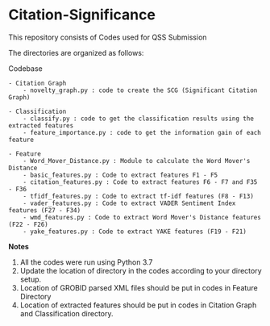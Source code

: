 # Citation-Significance
This repository consists of Codes used for QSS Submission

The directories are organized as follows:

Codebase

	- Citation Graph
		- novelty_graph.py : code to create the SCG (Significant Citation Graph)

	- Classification
		- classify.py : code to get the classification results using the extracted features
		- feature_importance.py : code to get the information gain of each feature

	- Feature
		- Word_Mover_Distance.py : Module to calculate the Word Mover's Distance
		- basic_features.py : Code to extract features F1 - F5
		- citation_features.py : Code to extract features F6 - F7 and F35 - F36
		- tfidf_features.py : Code to extract tf-idf features (F8 - F13)
		- vader_features.py : Code to extract VADER Sentiment Index features (F27 - F34)
		- wmd_features.py : Code to extract Word Mover's Distance features (F22 - F26)
		- yake_features.py : Code to extract YAKE features (F19 - F21)

**Notes**
1. All the codes were run using Python 3.7
2. Update the location of directory in the codes according to your directory setup.
3.  Location of GROBID parsed XML files should be put in codes in Feature Directory
4. Location of extracted features should be put in codes in Citation Graph and Classification directory.
